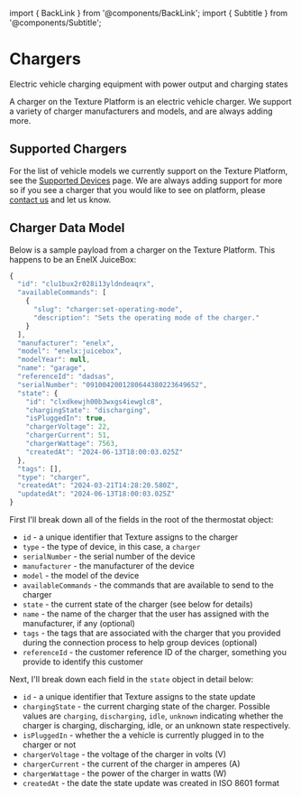 import { BackLink } from '@components/BackLink';
import { Subtitle } from '@components/Subtitle';

<BackLink to="/integrations/manufacturers/devices-and-oems" label="Devices & OEMs" />

# Chargers

<Subtitle>Electric vehicle charging equipment with power output and charging states</Subtitle>

A charger on the Texture Platform is an electric vehicle charger. We support a variety of charger manufacturers and models, and are always adding more. 

## Supported Chargers

For the list of vehicle models we currently support on the Texture Platform, see the [Supported Devices](/integrations/manufacturers/devices-and-oems) page. We are always adding support for more so if you see a charger that you would like to see on platform, please [contact us](https://www.texturehq.com/contact-us) and let us know.

## Charger Data Model

Below is a sample payload from a charger on the Texture Platform. This happens to be an EnelX JuiceBox:

```js
{
  "id": "clu1bux2r028i13yldndeaqrx",
  "availableCommands": [
    {
      "slug": "charger:set-operating-mode",
      "description": "Sets the operating mode of the charger."
    }
  ],
  "manufacturer": "enelx",
  "model": "enelx:juicebox",
  "modelYear": null,
  "name": "garage",
  "referenceId": "dadsas",
  "serialNumber": "0910042001280644380223649652",
  "state": {
    "id": "clxdkewjh00b3wxgs4iewglc8",
    "chargingState": "discharging",
    "isPluggedIn": true,
    "chargerVoltage": 22,
    "chargerCurrent": 51,
    "chargerWattage": 7563,
    "createdAt": "2024-06-13T18:00:03.025Z"
  },
  "tags": [],
  "type": "charger",
  "createdAt": "2024-03-21T14:28:20.580Z",
  "updatedAt": "2024-06-13T18:00:03.025Z"
}
```
First I'll break down all of the fields in the root of the thermostat object:
- `id` - a unique identifier that Texture assigns to the charger
- `type` - the type of device, in this case, a `charger`
- `serialNumber` - the serial number of the device
- `manufacturer` - the manufacturer of the device
- `model` - the model of the device
- `availableCommands` - the commands that are available to send to the charger
- `state` - the current state of the charger (see below for details)
- `name` - the name of the charger that the user has assigned with the manufacturer, if any (optional)
- `tags` - the tags that are associated with the charger that you provided during the connection process to help group devices (optional)
- `referenceId` - the customer reference ID of the charger, something you provide to identify this customer

Next, I'll break down each field in the `state` object in detail below:
- `id` - a unique identifier that Texture assigns to the state update
- `chargingState` - the current charging state of the charger. Possible values are `charging`, `discharging`, `idle`, `unknown` indicating whether the charger is charging, discharging, idle, or an unknown state respectively.
- `isPluggedIn` - whether the a vehicle is currently plugged in to the charger or not
- `chargerVoltage` - the voltage of the charger in volts (V)
- `chargerCurrent` - the current of the charger in amperes (A)
- `chargerWattage` - the power of the charger in watts (W)
- `createdAt` - the date the state update was created in ISO 8601 format



